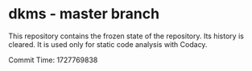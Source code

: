 # dkms - master branch

This repository contains the frozen state of the repository.
Its history is cleared. It is used only for static code
analysis with Codacy.

Commit Time: 1727769838